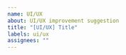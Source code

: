 ```yaml
---
name: UI/UX
about: UI/UX improvement suggestion
title: "[UI/UX] Title"
labels: ui/ux
assignees: ""
---
```

